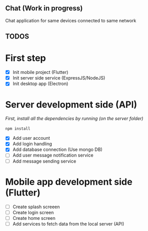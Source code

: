 ## Chat (Work in progress)

Chat application for same devices connected to same network

## TODOS

# First step

- [x] Init mobile project (Flutter)
- [x] Init server side service (ExpressJS/NodeJS)
- [x] Init desktop app (Electron)

# Server development side (API)

*First, install all the dependencies by running (on the server folder)*
<br>
<br>
`npm install`

- [x] Add user account
- [x] Add login handling
- [x] Add database connection (Use mongo DB)
- [ ] Add user message notification service
- [ ] Add message sending service

# Mobile app development side (Flutter)

- [ ] Create splash screeen
- [ ] Create login screen
- [ ] Create home screen
- [ ] Add services to fetch data from the local server (API)